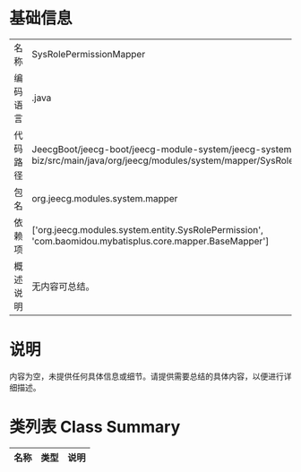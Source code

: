 # 基础信息

|      |      |
|------|------|
| 名称 | SysRolePermissionMapper |
| 编码语言 | .java |
| 代码路径 | JeecgBoot/jeecg-boot/jeecg-module-system/jeecg-system-biz/src/main/java/org/jeecg/modules/system/mapper/SysRolePermissionMapper.java |
| 包名 | org.jeecg.modules.system.mapper |
| 依赖项 | ['org.jeecg.modules.system.entity.SysRolePermission', 'com.baomidou.mybatisplus.core.mapper.BaseMapper'] |
| 概述说明 | 无内容可总结。 |

# 说明

内容为空，未提供任何具体信息或细节。请提供需要总结的具体内容，以便进行详细描述。

# 类列表 Class Summary

| 名称   | 类型  | 说明 |
|-------|------|-------------|




